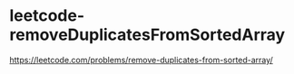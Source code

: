 # leetcode-removeDuplicatesFromSortedArray
https://leetcode.com/problems/remove-duplicates-from-sorted-array/